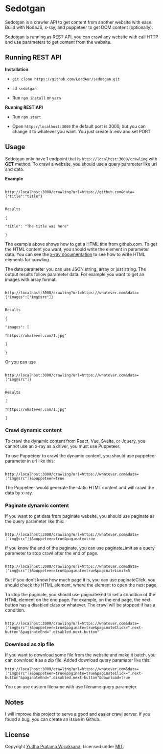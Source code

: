 
# Sedotgan

Sedotgan is a crawler API to get content from another website with ease. Build with NodeJS, x-ray, and puppeteer to get DOM content (optionally).

  

Sedotgan is running as REST API, you can crawl any website with call HTTP and use parameters to get content from the website.

  

## Running REST API

**Installation**

  

-  ```git clone https://github.com/LordAur/sedotgan.git```

-  ```cd sedotgan```

- Run ```npm install``` or ```yarn```

**Running REST API**

- Run ```npm start```

- Open ```http://localhost:3000``` the default port is 3000, but you can change it to whatever you want. You just create a .env and set PORT

  

## Usage

Sedotgan only have 1 endpoint that is ```http://localhost:3000/crawling``` with **GET** method. To crawl a website, you should use a query parameter like url and data.

**Example**

```

http://localhost:3000/crawling?url=https://github.com&data={"title":"title"}

```

```

Results

{

"title": "The title was here"

}

```

The example above shows how to get a HTML title from github.com. To get the HTML content you want, you should write the element in parameter data. You can see the [x-ray documentation](https://github.com/matthewmueller/x-ray) to see how to write HTML elements for crawling.

  

The data parameter you can use JSON string, array or just string. The output results follow parameter data. For example you want to get an images with array format.

```

http://localhost:3000/crawling?url=https://whatever.com&data={"images":["img@src"]}

```

```

Results

{

"images": [

"https://whatever.com/1.jpg"

]

}

```

Or you can use

```

http://localhost:3000/crawling?url=https://whatever.com&data=["img@src"]}

```

```

Results

[

"https://whatever.com/1.jpg"

]

```

### Crawl dynamic content

To crawl the dynamic content from React, Vue, Svelte, or Jquery, you cannot use an x-ray as a driver, you must use Puppeteer.

To use Puppeteer to crawl the dynamic content, you should use puppeteer parameter in url like this:

```

http://localhost:3000/crawling?url=https://whatever.com&data=["img@src"]}&puppeteer=true

```

The Puppeteer would generate the static HTML content and will crawl the data by x-ray.

  

### Paginate dynamic content

If you want to get data from paginate website, you should use paginate as the query parameter like this:

```

http://localhost:3000/crawling?url=https://whatever.com&data=["img@src"]}&puppeteer=true&paginate=true

```

If you know the end of the paginate, you can use paginateLimit as a query parameter to stop crawl after the end of page.

```

http://localhost:3000/crawling?url=https://whatever.com&data=["img@src"]}&puppeteer=true&paginate=true&paginateLimit=5

```

  

But if you don't know how much page it is, you can use paginateClick, you should check the HTML element, where the element to open the next page.

  

To stop the paginate, you should use paginateEnd to set a condition of the HTML element on the end page. For example, on the end page, the next button has a disabled class or whatever. The crawl will be stopped if has a condition.

```

http://localhost:3000/crawling?url=https://whatever.com&data=["img@src"]}&puppeteer=true&paginate=true&paginateClick=".next-button"&paginateEnd=".disabled.next-button"

```

### Download as zip file
If you want to download some file from the website and make it batch, you can download it as a zip file. Added download query paramater like this:
```
http://localhost:3000/crawling?url=https://whatever.com&data=["img@src"]}&puppeteer=true&paginate=true&paginateClick=".next-button"&paginateEnd=".disabled.next-button"&download=true
```

You can use custom filename with use filename query parameter.

## Notes

I will improve this project to serve a good and easier crawl server. If you found a bug, you can create an issue in Github.

  

## License

  

Copyright [Yudha Pratama Wicaksana](https://github.com/LordAur), Licensed under [MIT](./LICENSE).